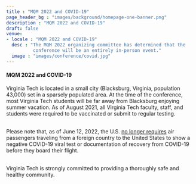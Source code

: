 ```yaml
---
title : "MQM 2022 and COVID-19"
page_header_bg : "images/background/homepage-one-banner.png"
description : "MQM 2022 and COVID-19"
draft: false
venue:
- locale : "MQM 2022 and COVID-19"
  desc : "The MQM 2022 organizing committee has determined that the 
          conference will be an entirely in-person event."
  image : "images/conference/covid.jpg"
---
```


<h4>MQM 2022 and COVID-19</h4>

Virginia Tech is located in a small city (Blacksburg, Virginia, population
43,000) set in a sparsely populated area.  At the time of the conference, most
Virginia Tech students will be far away from Blacksburg enjoying summer
vacation.  As of August 2021, all Virginia Tech faculty, staff, and students
were required to be vaccinated or submit to regular testing.<br/><br/>

Please note that, as of June 12, 2022, the U.S. <a
href="https://www.cdc.gov/coronavirus/2019-ncov/travelers/international-travel/index.html">no
longer requires</a> air passengers traveling from a foreign country to the
United States to show a negative COVID-19 viral test or documentation of
recovery from COVID-19 before they board their flight.

<br/>
Virginia Tech is strongly committed to providing a thoroughly safe and healthy
community. 
